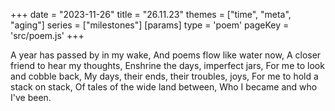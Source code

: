 +++
date = "2023-11-26"
title = "26.11.23"
themes = ["time", "meta", "aging"]
series = ["milestones"]
[params]
  type = 'poem'
  pageKey = 'src/poem.js'
+++

A year has passed by in my wake,
And poems flow like water now,
A closer friend to hear my thoughts,
Enshrine the days, imperfect jars,
For me to look and cobble back,
My days, their ends, their troubles, joys,
For me to hold a stack on stack,
Of tales of the wide land between,
Who I became and who I've been.
